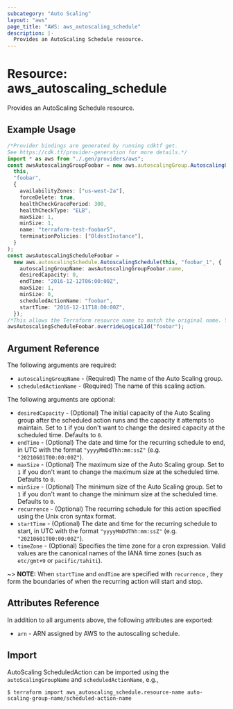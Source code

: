 ```yaml
---
subcategory: "Auto Scaling"
layout: "aws"
page_title: "AWS: aws_autoscaling_schedule"
description: |-
  Provides an AutoScaling Schedule resource.
---
```


# Resource: aws\_autoscaling\_schedule

Provides an AutoScaling Schedule resource.

## Example Usage

```typescript
/*Provider bindings are generated by running cdktf get.
See https://cdk.tf/provider-generation for more details.*/
import * as aws from "./.gen/providers/aws";
const awsAutoscalingGroupFoobar = new aws.autoscalingGroup.AutoscalingGroup(
  this,
  "foobar",
  {
    availabilityZones: ["us-west-2a"],
    forceDelete: true,
    healthCheckGracePeriod: 300,
    healthCheckType: "ELB",
    maxSize: 1,
    minSize: 1,
    name: "terraform-test-foobar5",
    terminationPolicies: ["OldestInstance"],
  }
);
const awsAutoscalingScheduleFoobar =
  new aws.autoscalingSchedule.AutoscalingSchedule(this, "foobar_1", {
    autoscalingGroupName: awsAutoscalingGroupFoobar.name,
    desiredCapacity: 0,
    endTime: "2016-12-12T06:00:00Z",
    maxSize: 1,
    minSize: 0,
    scheduledActionName: "foobar",
    startTime: "2016-12-11T18:00:00Z",
  });
/*This allows the Terraform resource name to match the original name. You can remove the call if you don't need them to match.*/
awsAutoscalingScheduleFoobar.overrideLogicalId("foobar");

```

## Argument Reference

The following arguments are required:

* `autoscalingGroupName` - (Required) The name of the Auto Scaling group.
* `scheduledActionName` - (Required) The name of this scaling action.

The following arguments are optional:

* `desiredCapacity` - (Optional) The initial capacity of the Auto Scaling group after the scheduled action runs and the capacity it attempts to maintain. Set to `1` if you don't want to change the desired capacity at the scheduled time. Defaults to `0`.
* `endTime` - (Optional) The date and time for the recurring schedule to end, in UTC with the format `"yyyyMmDdThh:mm:ssZ"` (e.g. `"20210601T00:00:00Z"`).
* `maxSize` - (Optional) The maximum size of the Auto Scaling group. Set to `1` if you don't want to change the maximum size at the scheduled time. Defaults to `0`.
* `minSize` - (Optional) The minimum size of the Auto Scaling group. Set to `1` if you don't want to change the minimum size at the scheduled time. Defaults to `0`.
* `recurrence` - (Optional) The recurring schedule for this action specified using the Unix cron syntax format.
* `startTime` - (Optional) The date and time for the recurring schedule to start, in UTC with the format `"yyyyMmDdThh:mm:ssZ"` (e.g. `"20210601T00:00:00Z"`).
* `timeZone` - (Optional)  Specifies the time zone for a cron expression. Valid values are the canonical names of the IANA time zones (such as `etc/gmt+9` or `pacific/tahiti`).

\~> **NOTE:** When `startTime` and `endTime` are specified with `recurrence` , they form the boundaries of when the recurring action will start and stop.

## Attributes Reference

In addition to all arguments above, the following attributes are exported:

* `arn` - ARN assigned by AWS to the autoscaling schedule.

## Import

AutoScaling ScheduledAction can be imported using the `autoScalingGroupName` and `scheduledActionName`, e.g.,

```console
$ terraform import aws_autoscaling_schedule.resource-name auto-scaling-group-name/scheduled-action-name
```
